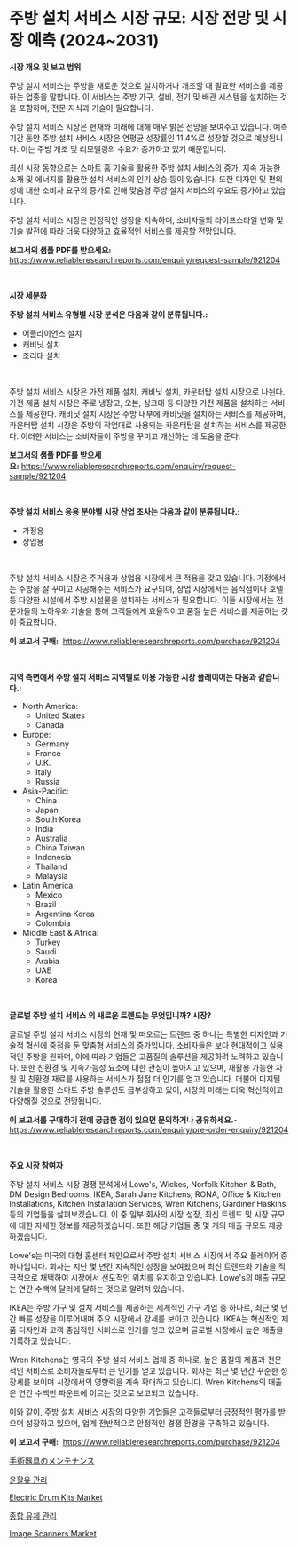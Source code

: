 <p><h1>주방 설치 서비스 시장 규모: 시장 전망 및 시장 예측 (2024~2031)</h1></p><p><strong>시장 개요 및 보고 범위</strong></p>
<p><p>주방 설치 서비스는 주방을 새로운 것으로 설치하거나 개조할 때 필요한 서비스를 제공하는 업종을 말합니다. 이 서비스는 주방 가구, 설비, 전기 및 배관 시스템을 설치하는 것을 포함하며, 전문 지식과 기술이 필요합니다.</p><p>주방 설치 서비스 시장은 현재와 미래에 대해 매우 밝은 전망을 보여주고 있습니다. 예측 기간 동안 주방 설치 서비스 시장은 연평균 성장률인 11.4%로 성장할 것으로 예상됩니다. 이는 주방 개조 및 리모델링의 수요가 증가하고 있기 때문입니다.</p><p>최신 시장 동향으로는 스마트 홈 기술을 활용한 주방 설치 서비스의 증가, 지속 가능한 소재 및 에너지를 활용한 설치 서비스의 인기 상승 등이 있습니다. 또한 디자인 및 편의성에 대한 소비자 요구의 증가로 인해 맞춤형 주방 설치 서비스의 수요도 증가하고 있습니다.</p><p>주방 설치 서비스 시장은 안정적인 성장을 지속하며, 소비자들의 라이프스타일 변화 및 기술 발전에 따라 더욱 다양하고 효율적인 서비스를 제공할 전망입니다.</p></p>
<p><strong>보고서의 샘플 PDF를 받으세요:</strong> <a href="https://www.reliableresearchreports.com/enquiry/request-sample/921204">https://www.reliableresearchreports.com/enquiry/request-sample/921204</a></p>
<p>&nbsp;</p>
<p><strong>시장 세분화</strong></p>
<p><strong>주방 설치 서비스 유형별 시장 분석은 다음과 같이 분류됩니다.:</strong></p>
<p><ul><li>어플라이언스 설치</li><li>캐비닛 설치</li><li>조리대 설치</li></ul></p>
<p>&nbsp;</p>
<p><p>주방 설치 서비스 시장은 가전 제품 설치, 캐비닛 설치, 카운터탑 설치 시장으로 나뉜다. 가전 제품 설치 시장은 주로 냉장고, 오븐, 싱크대 등 다양한 가전 제품을 설치하는 서비스를 제공한다. 캐비닛 설치 시장은 주방 내부에 캐비닛을 설치하는 서비스를 제공하며, 카운터탑 설치 시장은 주방의 작업대로 사용되는 카운터탑을 설치하는 서비스를 제공한다. 이러한 서비스는 소비자들이 주방을 꾸미고 개선하는 데 도움을 준다.</p></p>
<p><strong>보고서의 샘플 PDF를 받으세요:</strong>&nbsp;<a href="https://www.reliableresearchreports.com/enquiry/request-sample/921204">https://www.reliableresearchreports.com/enquiry/request-sample/921204</a></p>
<p>&nbsp;</p>
<p><strong> 주방 설치 서비스 응용 분야별 시장 산업 조사는 다음과 같이 분류됩니다.:</strong></p>
<p><ul><li>가정용</li><li>상업용</li></ul></p>
<p>&nbsp;</p>
<p><p>주방 설치 서비스 시장은 주거용과 상업용 시장에서 큰 적용을 갖고 있습니다. 가정에서는 주방을 잘 꾸미고 시공해주는 서비스가 요구되며, 상업 시장에서는 음식점이나 호텔 등 다양한 시설에서 주방 시설물을 설치하는 서비스가 필요합니다. 이들 시장에서는 전문가들의 노하우와 기술을 통해 고객들에게 효율적이고 품질 높은 서비스를 제공하는 것이 중요합니다.</p></p>
<p><strong>이 보고서 구매:</strong>&nbsp; <a href="https://www.reliableresearchreports.com/purchase/921204">https://www.reliableresearchreports.com/purchase/921204</a></p>
<p>&nbsp;</p>
<p><strong>지역 측면에서 주방 설치 서비스 지역별로 이용 가능한 시장 플레이어는 다음과 같습니다.:</strong></p>
<p><ul>
    <li>
        North America:
        <ul>
            <li>United States</li>
            <li>Canada</li>
        </ul>
    </li>
    <li>
        Europe:
        <ul>
            <li>Germany</li>
            <li>France</li>
            <li>U.K.</li>
            <li>Italy</li>
            <li>Russia</li>
        </ul>
    </li>
    <li>
        Asia-Pacific:
        <ul>
            <li>China</li>
            <li>Japan</li>
            <li>South Korea</li>
            <li>India</li>
            <li>Australia</li>
            <li>China Taiwan</li>
            <li>Indonesia</li>
            <li>Thailand</li>
            <li>Malaysia</li>
        </ul>
    </li>
    <li>
        Latin America:
        <ul>
            <li>Mexico</li>
            <li>Brazil</li>
            <li>Argentina Korea</li>
            <li>Colombia</li>
        </ul>
    </li>
    <li>
        Middle East & Africa:
        <ul>
            <li>Turkey</li>
            <li>Saudi</li>
            <li>Arabia</li>
            <li>UAE</li>
            <li>Korea</li>
        </ul>
    </li>
    </ul></p>
<p>&nbsp;</p>
<p><strong>글로벌 주방 설치 서비스 의 새로운 트렌드는 무엇입니까? 시장?</strong></p>
<p><p>글로벌 주방 설치 서비스 시장의 현재 및 떠오르는 트렌드 중 하나는 특별한 디자인과 기술적 혁신에 중점을 둔 맞춤형 서비스의 증가입니다. 소비자들은 보다 현대적이고 실용적인 주방을 원하며, 이에 따라 기업들은 고품질의 솔루션을 제공하려 노력하고 있습니다. 또한 친환경 및 지속가능성 요소에 대한 관심이 높아지고 있으며, 재활용 가능한 자원 및 친환경 재료를 사용하는 서비스가 점점 더 인기를 얻고 있습니다. 더불어 디지털 기술을 활용한 스마트 주방 솔루션도 급부상하고 있어, 시장의 미래는 더욱 혁신적이고 다양해질 것으로 전망됩니다.</p></p>
<p><strong>이 보고서를 구매하기 전에 궁금한 점이 있으면 문의하거나 공유하세요.</strong>- <a href="https://www.reliableresearchreports.com/enquiry/pre-order-enquiry/921204">https://www.reliableresearchreports.com/enquiry/pre-order-enquiry/921204</a></p>
<p>&nbsp;</p>
<p><strong>주요 시장 참여자</strong></p>
<p><p>주방 설치 서비스 시장 경쟁 분석에서 Lowe's, Wickes, Norfolk Kitchen & Bath, DM Design Bedrooms, IKEA, Sarah Jane Kitchens, RONA, Office & Kitchen Installations, Kitchen Installation Services, Wren Kitchens, Gardiner Haskins 등의 기업들을 살펴보겠습니다. 이 중 일부 회사의 시장 성장, 최신 트렌드 및 시장 규모에 대한 자세한 정보를 제공하겠습니다. 또한 해당 기업들 중 몇 개의 매출 규모도 제공하겠습니다.</p><p>Lowe's는 미국의 대형 홈센터 체인으로서 주방 설치 서비스 시장에서 주요 플레이어 중 하나입니다. 회사는 지난 몇 년간 지속적인 성장을 보여왔으며 최신 트렌드와 기술을 적극적으로 채택하여 시장에서 선도적인 위치를 유지하고 있습니다. Lowe's의 매출 규모는 연간 수백억 달러에 달하는 것으로 알려져 있습니다.</p><p>IKEA는 주방 가구 및 설치 서비스를 제공하는 세계적인 가구 기업 중 하나로, 최근 몇 년간 빠른 성장을 이루어내며 주요 시장에서 강세를 보이고 있습니다. IKEA는 혁신적인 제품 디자인과 고객 중심적인 서비스로 인기를 얻고 있으며 글로벌 시장에서 높은 매출을 기록하고 있습니다.</p><p>Wren Kitchens는 영국의 주방 설치 서비스 업체 중 하나로, 높은 품질의 제품과 전문적인 서비스로 소비자들로부터 큰 인기를 얻고 있습니다. 회사는 최근 몇 년간 꾸준한 성장세를 보이며 시장에서의 영향력을 계속 확대하고 있습니다. Wren Kitchens의 매출은 연간 수백만 파운드에 이르는 것으로 보고되고 있습니다.</p><p>이와 같이, 주방 설치 서비스 시장의 다양한 기업들은 고객들로부터 긍정적인 평가를 받으며 성장하고 있으며, 업계 전반적으로 안정적인 경쟁 환경을 구축하고 있습니다.</p></p>
<p><strong>이 보고서 구매:</strong>&nbsp;&nbsp;<a href="https://www.reliableresearchreports.com/purchase/921204">https://www.reliableresearchreports.com/purchase/921204</a></p>
<p><p><a href="https://github.com/mohamedbakry57/Market-Research-Report-List-2/blob/main/6485212182055.md">手術器具のメンテナンス</a></p><p><a href="https://github.com/sougarounis/Market-Research-Report-List-2/blob/main/7963911182052.md">윤활유 관리</a></p><p><a href="https://issuu.com/reportprime-2/docs/electric-drum-kits-market-size-2030.pptx">Electric Drum Kits Market</a></p><p><a href="https://github.com/laholand/Market-Research-Report-List-2/blob/main/6857157182051.md">종합 유체 관리</a></p><p><a href="https://github.com/jhcraigie/Market-Research-Report-List-2/blob/main/image-scanners-market.md">Image Scanners Market</a></p></p>
